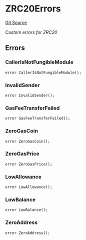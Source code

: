 # ZRC20Errors
[Git Source](https://github.com/zeta-chain/protocol-contracts/blob/879ee5a0e19b2c0f863cd2125f3282f628963d5a/contracts/zevm/ZRC20.sol)

*Custom errors for ZRC20*


## Errors
### CallerIsNotFungibleModule

```solidity
error CallerIsNotFungibleModule();
```

### InvalidSender

```solidity
error InvalidSender();
```

### GasFeeTransferFailed

```solidity
error GasFeeTransferFailed();
```

### ZeroGasCoin

```solidity
error ZeroGasCoin();
```

### ZeroGasPrice

```solidity
error ZeroGasPrice();
```

### LowAllowance

```solidity
error LowAllowance();
```

### LowBalance

```solidity
error LowBalance();
```

### ZeroAddress

```solidity
error ZeroAddress();
```

